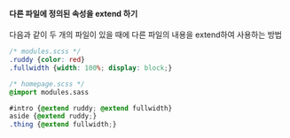 #### 다른 파일에 정의된 속성을 extend 하기
다음과 같이 두 개의 파일이 있을 때에 다른 파일의 내용을 extend하여 사용하는 방법

```scss
/* modules.scss */
.ruddy {color: red}
.fullwidth {width: 100%; display: block;}

/* homepage.scss */
@import modules.sass

#intro {@extend ruddy; @extend fullwidth}
aside {@extend ruddy;}
.thing {@extend fullwidth;}
```
